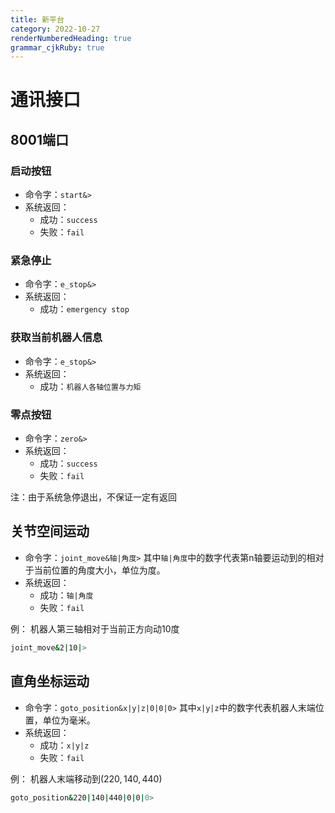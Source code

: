 ```yaml
---
title: 新平台 
category: 2022-10-27
renderNumberedHeading: true
grammar_cjkRuby: true
---
```



# 通讯接口
## 8001端口
### 启动按钮
- 命令字：`start&>`
- 系统返回：
	- 成功：`success`
	- 失败：`fail`
### 紧急停止
- 命令字：`e_stop&>`
- 系统返回：
	- 成功：`emergency stop`
### 获取当前机器人信息
- 命令字：`e_stop&>`
- 系统返回：
	- 成功：`机器人各轴位置与力矩`

### 零点按钮
- 命令字：`zero&>`
- 系统返回：
	- 成功：`success`
	- 失败：`fail`



注：由于系统急停退出，不保证一定有返回

 ## 关节空间运动
 - 命令字：`joint_move&轴|角度>`
	其中`轴|角度`中的数字代表第n轴要运动到的相对于当前位置的角度大小，单位为度。
- 系统返回：
	- 成功：`轴|角度`
	- 失败：`fail`

例：
机器人第三轴相对于当前正方向动10度
``` bash
joint_move&2|10|>
```

 ## 直角坐标运动
 - 命令字：`goto_position&x|y|z|0|0|0>`
	其中`x|y|z`中的数字代表机器人末端位置，单位为毫米。
- 系统返回：
	- 成功：`x|y|z`
	- 失败：`fail`

例：
机器人末端移动到$(220,140,440)$
``` bash
goto_position&220|140|440|0|0|0>
```